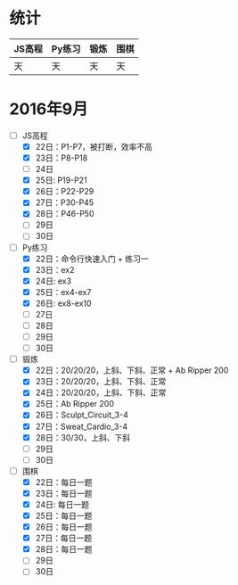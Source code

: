 # 统计

JS高程|Py练习|锻炼|围棋|
:-----|:-----|:---|:---|
天|天|天|天|

# 2016年9月
- [ ] JS高程
    - [x] 22日：P1-P7，被打断，效率不高
    - [x] 23日：P8-P18
    - [ ] 24日
    - [x] 25日: P19-P21
    - [x] 26日：P22-P29
    - [x] 27日：P30-P45
    - [x] 28日：P46-P50
    - [ ] 29日
    - [ ] 30日
- [ ] Py练习
    - [x] 22日：命令行快速入门 + 练习一
    - [x] 23日：ex2
    - [x] 24日: ex3
    - [x] 25日：ex4-ex7
    - [x] 26日: ex8-ex10
    - [ ] 27日
    - [ ] 28日
    - [ ] 29日
    - [ ] 30日
- [ ] 锻炼
    - [x] 22日：20/20/20，上斜、下斜、正常 + Ab Ripper 200
    - [x] 23日：20/20/20，上斜、下斜、正常
    - [x] 24日：20/20/20，上斜、下斜、正常
    - [x] 25日：Ab Ripper 200
    - [x] 26日：Sculpt_Circuit_3-4
    - [x] 27日：Sweat_Cardio_3-4
    - [x] 28日：30/30，上斜、下斜
    - [ ] 29日
    - [ ] 30日
- [ ] 围棋
    - [x] 22日：每日一题
    - [x] 23日：每日一题
    - [x] 24日: 每日一题
    - [x] 25日：每日一题
    - [x] 26日：每日一题
    - [x] 27日：每日一题
    - [x] 28日：每日一题
    - [ ] 29日
    - [ ] 30日
